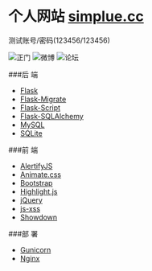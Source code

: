 # 个人网站 [simplue.cc](https://www.simplue.cc) 

测试账号/密码(123456/123456)

![正门](https://raw.githubusercontent.com/simplue/personal/master/screenshot/door.png)
![微博](https://raw.githubusercontent.com/simplue/personal/master/screenshot/weibo.png)
![论坛](https://raw.githubusercontent.com/simplue/personal/master/screenshot/forum.png)

###后 端

- [Flask](https://github.com/pallets/flask)
- [Flask-Migrate](https://github.com/miguelgrinberg/Flask-Migrate)
- [Flask-Script](https://github.com/smurfix/flask-script)
- [Flask-SQLAlchemy](https://github.com/mitsuhiko/flask-sqlalchemy)
- [MySQL](https://www.mysql.com)
- [SQLite](https://www.sqlite.org)


###前 端

- [AlertifyJS](https://github.com/MohammadYounes/AlertifyJS)
- [Animate.css](https://github.com/daneden/animate.css/)
- [Bootstrap](https://github.com/twbs/bootstrap)
- [Highlight.js](https://github.com/isagalaev/highlight.js)
- [jQuery](https://github.com/jquery/jquery)
- [js-xss](https://github.com/leizongmin/js-xss)
- [Showdown](https://github.com/showdownjs/showdown)


###部 署

- [Gunicorn](http://gunicorn.org)
- [Nginx](https://nginx.org)
